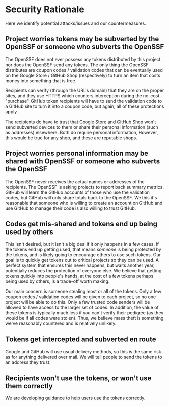 # Security Rationale

Here we identify potential attacks/issues and our countermeasures.

## Project worries tokens may be subverted by the OpenSSF or someone who subverts the OpenSSF

The OpenSSF does not ever possess any tokens distributed by
this project, nor does the OpenSSF send any tokens.
The only thing the OpenSSF distributes are coupon codes / validation codes that
can be eventually used on the Google Store / GitHub Shop (respectively)
to turn an item that costs money into something that is free.

Recipients can verify (through the URL's domain) that they are on
the proper sites, and they use HTTPS which counters interception
during the no-cost "purchase". GitHub token recipients will have to
send the validation code to a GitHub site to turn it into a coupon code,
but again, all of these protections apply.

The recipients do have to trust that Google Store and GitHub Shop
won't send subverted devices to them or share their personal information
(such as addresses) elsewhere. Both do require personal information,
However, this would be true for any shop, and these are reputable shops.

## Project worries personal information may be shared with OpenSSF or someone who subverts the OpenSSF

The OpenSSF never receives the actual names or addresses
of the recipients. The OpenSSF is asking projects to report back
summary metrics. GitHub will learn the GitHub accounts of those who
use the validation codes, but GitHub will only share totals
back to the OpenSSF.
We this it's reasonable that someone who is willing to create an
account on GitHub and use GitHub to manage their code is also willing
to trust GitHub.

## Codes get mis-shared and tokens end up being used by others

This isn't desired, but it isn't a big deal if it only happens in a few cases.
If the tokens end up getting used, that means *someone* is
being protected by the tokens, and is likely going to encourage others to
use such tokens.
Our goal is to quickly get tokens out to critical projects so they can be used.
A perfect system that ensures this never happens, but waits another year,
potentially reduces the protection of everyone else.
We believe that getting tokens quickly into people's hands, at the cost
of a few tokens perhaps being used by others, is a trade-off worth making.

Our main concern is someone stealing most or all of the tokens.
Only a few coupon codes / validation codes will be given to each
project, so no one project will be able to do this.
Only a few trusted code senders will be allowed to have
access to the larger set of codes.
In addition, the value of these tokens is typically much less if you
can't verify their pedigree (as they would be if all codes were stolen).
Thus, we believe mass theft is something we've reasonably countered
and is relatively unlikely.

## Tokens get intercepted and subverted en route

Google and GitHub will use usual delivery methods, so this is the same
risk as for anything delivered over mail.
We will tell people to send the tokens to an address they trust.

## Recipients won't use the tokens, or won't use them correctly

We are developing guidance to help users use the tokens correctly.
